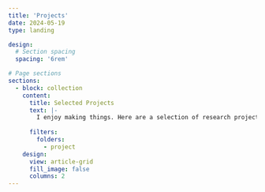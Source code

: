 ```yaml
---
title: 'Projects'
date: 2024-05-19
type: landing

design:
  # Section spacing
  spacing: '6rem'

# Page sections
sections:
  - block: collection
    content:
      title: Selected Projects
      text: |-
        I enjoy making things. Here are a selection of research projects that I have worked on over the years.
    
      filters:
        folders:
          - project
    design:
      view: article-grid
      fill_image: false
      columns: 2
---
```


